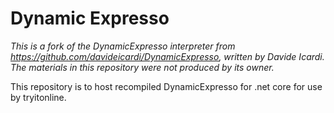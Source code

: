 # Dynamic Expresso

*This is a fork  of the DynamicExpresso interpreter from https://github.com/davideicardi/DynamicExpresso, written by Davide Icardi. The materials in this repository were not produced by its owner.*

This repository is to host recompiled DynamicExpresso for .net core for use by tryitonline.

